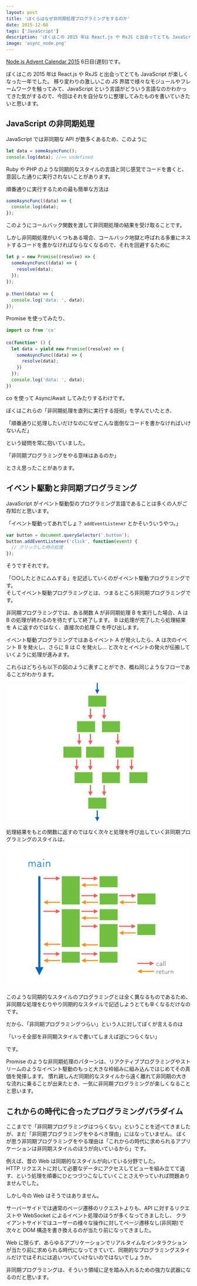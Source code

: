 ```yaml
---
layout: post
title: 'ぼくらはなぜ非同期処理プログラミングをするのか'
date: 2015-12-08
tags: ['JavaScript']
description: 'ぼくはこの 2015 年は React.js や RxJS と出会ってとても JavaScript が楽しくなった一年でした。移り変わりの激しいこの JS 界隈で様々なモジュールやフレームワークを触ってみて、JavaScript という言語がどういう言語なのかわかってきた気がするので、今回はそれを自分なりに整理してみたものを書いていきたいと思います。'
image: 'async_node.png'
---
```


[Node.js Advent Calendar 2015](http://qiita.com/advent-calendar/2015/nodejs)
6日目(遅刻)です。

ぼくはこの 2015 年は React.js や RxJS と出会ってとても JavaScript が楽しくなった一年でした。
移り変わりの激しいこの JS 界隈で様々なモジュールやフレームワークを触ってみて、JavaScript という言語がどういう言語なのかわかってきた気がするので、今回はそれを自分なりに整理してみたものを書いていきたいと思います。

## JavaScript の非同期処理
JavaScript では非同期な API が数多くあるため、このように

``` js
let data = someAsyncFunc();
console.log(data); //=> undefined
```

Ruby や PHP のような同期的なスタイルの言語と同じ感覚でコードを書くと、意図した通りに実行されないことがあります。

順番通りに実行するための最も簡単な方法は

``` js
someAsyncFunc((data) => {
  console.log(data);
});
```

このようにコールバック関数を渡して非同期処理の結果を受け取ることです。

しかし非同期処理がいくつもある場合、コールバック地獄と呼ばれる多重にネストするコードを書かなければならなくなるので、それを回避するために

``` js
let p = new Promise((resolve) => {
  someAsyncFunc((data) => {
    resolve(data);
  });
});

p.then((data) => {
  console.log('data: ', data);
});
```

Promise を使ってみたり、

``` js
import co from 'co'

co(function* () {
  let data = yield new Promise((resolve) => {
    someAsyncFunc((data) => {
      resolve(data);
    })
  });
  console.log('data: ', data);
})
```

co を使って Async/Await してみたりするわけです。

ぼくはこれらの「非同期処理を直列に実行する技術」を学んでいたとき、

「順番通りに処理したいだけなのになぜこんな面倒なコードを書かなければいけないんだ」

という疑問を常に抱いていました。

「非同期プログラミングをやる意味はあるのか」

とさえ思ったことがあります。

## イベント駆動と非同期プログラミング
JavaScript がイベント駆動型のプログラミング言語であることは多くの人がご存知だと思います。

「イベント駆動ってあれでしょ？ `addEventListener` とかそいういうやつ。」

``` js
var button = document.querySelector('.button');
button.addEventListener('click', function(event) {
  // クリックした時の処理
});
```

そうですそれです。

「○○したときに△△する」を記述していくのがイベント駆動プログラミングです。  
そしてイベント駆動プログラミングとは、つまるところ非同期プログラミングです。

非同期プログラミングでは、ある関数 A が非同期処理 B を実行した場合、A は B の処理が終わるのを待たずして終了します。
B は処理が完了したら処理結果を A に返すのではなく、直接次の処理 C を呼び出します。

イベント駆動プログラミングではあるイベント A が発火したら、A は次のイベント B を発火し、さらに B は C を発火し...
と次々とイベントの発火が伝搬していくように処理が進みます。

これらはどちらも以下の図のように表すことができ、概ね同じようなフローであることがわかります。

![](/images/async_1.png)

処理結果をもとの関数に返すのではなく次々と処理を呼び出していく非同期プログラミングのスタイルは、

![](/images/async_2.png)

このような同期的なスタイルのプログラミングとは全く異なるものであるため、非同期な処理をむりやり同期的なスタイルで記述しようとても辛くなるだけなのです。

だから、「非同期プログラミングつらい」という人に対してぼくが言えるのは

「いっそ全部を非同期スタイルで書いてしまえば逆につらくない」

です。

Promise のような非同期処理のパターンは、リアクティブプログラミングやストリームのようなイベント駆動のもっと大きな枠組みに組み込んではじめてその真価を発揮します。
慣れ親しんだ同期的なスタイルから遠く離れて非同期の大きな流れに乗ることが出来たとき、一気に非同期プログラミングが楽しくなることと思います。

## これからの時代に合ったプログラミングパラダイム
ここまでで「非同期プログラミングはつらくない」ということを述べてきましたが、まだ「非同期プログラミングをやるべき理由」にはなっていません。
ぼくが思う非同期プログラミングをやる理由は「これからの時代に求められるアプリケーションは非同期スタイルのほうが向いているから」です。

例えば、昔の Web は同期的なスタイルが向いている分野でした。  
HTTP リクエストに対して必要なデータにアクセスしてビューを組み立てて返す、という処理を順番にひとつづつこなしていくことさえやっていれば問題ありませんでした。

しかし今の Web はそうではありません。

サーバーサイドでは通常のページ遷移のリクエストよりも、API に対するリクエストや WebSocket によるイベント処理のほうが多くなってきましたし、
クライアントサイドではユーザーの様々な操作に対してページ遷移なし(非同期)で次々と DOM 構造を書き換えるのが当たり前になってきました。

Web に限らず、あらゆるアプリケーションでリアルタイムなインタラクションが当たり前に求められる時代になってきていて、同期的なプログラミングスタイルだけではそれには追いついていけないのではないでしょうか。

非同期プログラミングは、そういう領域に足を踏み入れるための強力な武器になるのだと思います。
